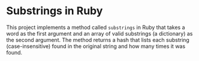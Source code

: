 # Substrings in Ruby

This project implements a method called `substrings` in Ruby that takes a word as the first argument and an array of valid substrings (a dictionary) as the second argument. The method returns a hash that lists each substring (case-insensitive) found in the original string and how many times it was found.
